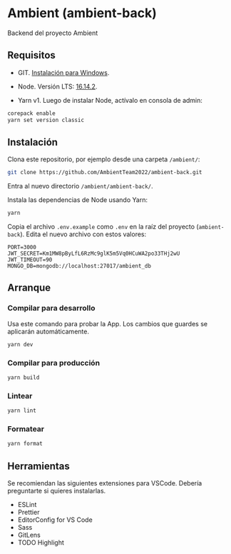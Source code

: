 # Ambient (ambient-back)

Backend del proyecto Ambient

## Requisitos

- GIT. [Instalación para Windows](https://git-scm.com/download/win).

- Node. Versión LTS: [16.14.2](https://nodejs.org/dist/v16.14.2/node-v16.14.2-x64.msi).

- Yarn v1. Luego de instalar Node, actívalo en consola de admin:

```bash
corepack enable
yarn set version classic
```

## Instalación

Clona este repositorio, por ejemplo desde una carpeta `/ambient/`:

```bash
git clone https://github.com/AmbientTeam2022/ambient-back.git
```

Entra al nuevo directorio `/ambient/ambient-back/`.

Instala las dependencias de Node usando Yarn:

```bash
yarn
```

Copia el archivo `.env.example` como `.env` en la raíz del proyecto (`ambient-back`). Edita el nuevo archivo con estos valores:

```properties
PORT=3000
JWT_SECRET=Km1MW8pByLfL6RzMc9glK5m5Vq0HCuWA2po33THj2wU
JWT_TIMEOUT=90
MONGO_DB=mongodb://localhost:27017/ambient_db

```

## Arranque

### Compilar para desarrollo

Usa este comando para probar la App. Los cambios que guardes se aplicarán automáticamente.

```bash
yarn dev
```

### Compilar para producción

```bash
yarn build
```

### Lintear

```bash
yarn lint
```

### Formatear

```bash
yarn format
```

## Herramientas

Se recomiendan las siguientes extensiones para VSCode. Debería preguntarte si quieres instalarlas.

- ESLint
- Prettier
- EditorConfig for VS Code
- Sass
- GitLens
- TODO Highlight

